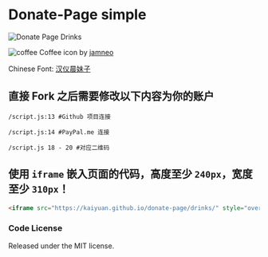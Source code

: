 # Donate-Page simple

![Donate Page Drinks](https://i.imgur.com/D0QexBl.gif)

![coffee](https://kaiyuan.github.io/donate-page/drinks/images/coffee.png)
Coffee icon by [jamneo](https://www.zcool.com.cn/work/ZMjQ3NTE2MA==.html)

Chinese Font: [汉仪晨妹子](http://www.hanyi.com.cn/productdetail.php?id=610)

## 直接 Fork 之后需要修改以下内容为你的账户

```shell
/script.js:13 #Github 项目连接

/script.js:14 #PayPal.me 连接

/script.js 18 - 20 #对应二维码
```

## 使用 `iframe` 嵌入页面的代码，高度至少 `240px`，宽度至少 `310px`！

```html
<iframe src="https://kaiyuan.github.io/donate-page/drinks/" style="overflow-x:hidden;overflow-y:hidden; border:0xp none #fff; min-height:240px; width:100%;"  frameborder="0" scrolling="no"></iframe>
```

### Code License

Released under the MIT license.
